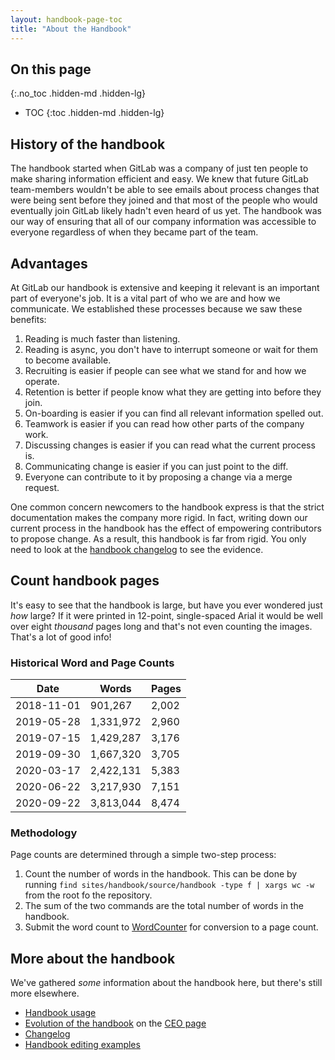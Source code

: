 ```yaml
---
layout: handbook-page-toc
title: "About the Handbook"
---
```


## On this page
{:.no_toc .hidden-md .hidden-lg}

- TOC
{:toc .hidden-md .hidden-lg}

## History of the handbook

The handbook started when GitLab was a company of just ten people to make sharing information efficient and easy.
We knew that future GitLab team-members wouldn't be able to see emails about process changes that were being sent before they joined and that most of the people who would eventually join GitLab likely hadn't even heard of us yet.
The handbook was our way of ensuring that all of our company information was accessible to everyone regardless of when they became part of the team.

## Advantages

At GitLab our handbook is extensive and keeping it relevant is an important part of everyone's job.
It is a vital part of who we are and how we communicate.
We established these processes because we saw these benefits:

1. Reading is much faster than listening.
1. Reading is async, you don't have to interrupt someone or wait for them to become available.
1. Recruiting is easier if people can see what we stand for and how we operate.
1. Retention is better if people know what they are getting into before they join.
1. On-boarding is easier if you can find all relevant information spelled out.
1. Teamwork is easier if you can read how other parts of the company work.
1. Discussing changes is easier if you can read what the current process is.
1. Communicating change is easier if you can just point to the diff.
1. Everyone can contribute to it by proposing a change via a merge request.

One common concern newcomers to the handbook express is that the strict documentation makes the company more rigid.
In fact, writing down our current process in the handbook has the effect of empowering contributors to propose change.
As a result, this handbook is far from rigid. You only need to look at the [handbook changelog](/handbook/CHANGELOG.html) to see the evidence.

## Count handbook pages

It's easy to see that the handbook is large, but have you ever wondered just _how_ large?
If it were printed in 12-point, single-spaced Arial it would be well over eight _thousand_ pages long and that's not even counting the images.
That's a lot of good info!

### Historical Word and Page Counts

| **Date**   | **Words** | **Pages** |
| ---------- | --------- | --------- |
| 2018-11-01 | 901,267   | 2,002     |
| 2019-05-28 | 1,331,972 | 2,960     |
| 2019-07-15 | 1,429,287 | 3,176     |
| 2019-09-30 | 1,667,320 | 3,705     |
| 2020-03-17 | 2,422,131 | 5,383     |
| 2020-06-22 | 3,217,930 | 7,151     |
| 2020-09-22 | 3,813,044 | 8,474     |

### Methodology

Page counts are determined through a simple two-step process:

1. Count the number of words in the handbook. This can be done by running `find sites/handbook/source/handbook -type f | xargs wc -w` from the root fo the repository.
1. The sum of the two commands are the total number of words in the handbook.
1. Submit the word count to [WordCounter](https://wordcounter.net/words-per-page) for conversion to a page count.

## More about the handbook

We've gathered _some_ information about the handbook here, but there's still more elsewhere.

- [Handbook usage](/handbook/handbook-usage/)
- [Evolution of the handbook](/handbook/ceo/#evolution-of-the-handbook) on the [CEO page](/handbook/ceo/)
- [Changelog](/handbook/CHANGELOG.html)
- [Handbook editing examples](/handbook/practical-handbook-edits/)
